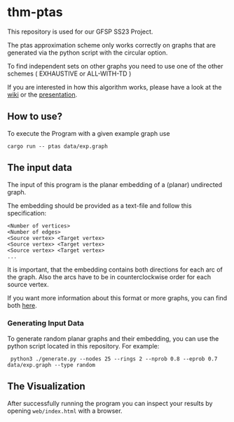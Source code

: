 # thm-ptas
This repository is used for our GFSP SS23 Project.

The ptas approximation scheme only works correctly on graphs that are generated via the python script with the circular option.

To find independent sets on other graphs you need to use one of the other schemes ( EXHAUSTIVE or ALL-WITH-TD )

If you are interested in how this algorithm works, please have a look at the [wiki](https://github.com/manuEbg/thm-ptas/wiki) or the [presentation](https://github.com/manuEbg/thm-ptas/blob/main/THM%20PTAS-2.pdf). 

## How to use?

To execute the Program with a given example graph use 

```
cargo run -- ptas data/exp.graph 
```

## The input data


The input of this program is the planar embedding of a (planar) undirected graph.

The embedding should be provided as a text-file and follow this specification:


```
<Number of vertices>
<Number of edges>
<Source vertex> <Target vertex>
<Source vertex> <Target vertex>
<Source vertex> <Target vertex>
...
```

It is important, that the embedding contains both directions for each arc of the graph.
Also the arcs have to be in counterclockwise order for each source vertex.

If you want more information about this format or more graphs, you can find both [here](http://www.inf.udec.cl/~jfuentess/datasets/graphs.php).

### Generating Input Data

To generate random planar graphs and their embedding, you can use the python script located in this repository.
For example: 
```
 python3 ./generate.py --nodes 25 --rings 2 --nprob 0.8 --eprob 0.7 data/exp.graph --type random
```

## The Visualization

After successfully running the program you can inspect your results by opening `web/index.html` with a browser.

